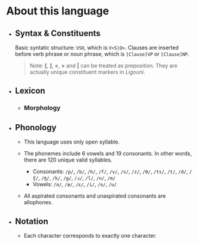 ﻿# About this language

- ## Syntax & Constituents

  Basic syntatic structure: `VSO`, which is `V<S|O>`. Clauses are inserted before verb phrase or noun phrase, which is `[Clause]VP` or `[Clause]NP`. 
  > Note: **[**, **]**, **<**, **>** and **|** can be treated as preposition. They are actually unique constituent markers in _Ligouni_. 

- ## Lexicon

  - ### Morphology

- ## Phonology

  - This language uses only open syllable. 

  - The phonemes include 6 vowels and 19 consonants. In other words, there are 120 unique valid syllables. 

    - Consonants: `/p/`, `/b/`, `/h/`, `/f/`, `/v/`, `/s/`, `/z/`, `/θ/`, `/ts/`, `/t/`, `/d/`, `/ʧ/`, `/ʤ/`, `/k/`, `/g/`, `/ɹ/`, `/l/`, `/n/`, `/m/`
    - Vowels: `/ɑ/`, `/æ/`, `/ɛ/`, `/i/`, `/o/`, `/u/`

  - All aspirated consonants and unaspirated consonants are allophones. 

- ## Notation

  - Each character corresponds to exactly one character. 